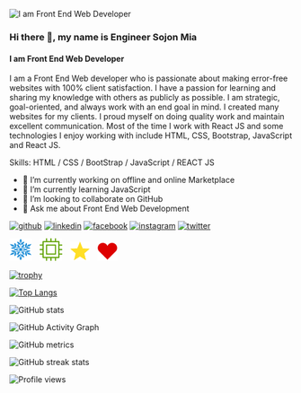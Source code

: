![I am Front End Web Developer](https://media-exp1.licdn.com/dms/image/C4D16AQFIXWNlkQceiQ/profile-displaybackgroundimage-shrink_200_800/0/1658759895540?e=1664409600&v=beta&t=kpJV7nMaPyeHMAjMA9r-PfdP-YrRl8WlIwyG9IwP47A)

### Hi there 👋, my name is Engineer Sojon Mia
#### I am Front End Web Developer

I am a Front End Web developer who is passionate about making error-free websites with 100% client satisfaction. I have a passion for learning and sharing my knowledge with others as publicly as possible. I am strategic, goal-oriented, and always work with an end goal in mind. I created many websites for my clients. I proud myself on doing quality work and maintain excellent communication. Most of the time I work with React JS and some technologies I enjoy working with include HTML, CSS, Bootstrap, JavaScript and React JS.

Skills: HTML / CSS / BootStrap / JavaScript / REACT JS

- 🔭 I’m currently working on offline and online Marketplace 
- 🌱 I’m currently learning JavaScript 
- 👯 I’m looking to collaborate on GitHub 
- 💬 Ask me about Front End Web Development 


[<img src='https://cdn.jsdelivr.net/npm/simple-icons@3.0.1/icons/github.svg' alt='github' height='40'>](https://github.com/engineersojonmia)  [<img src='https://cdn.jsdelivr.net/npm/simple-icons@3.0.1/icons/linkedin.svg' alt='linkedin' height='40'>](https://www.linkedin.com/in/sojonmia13/)  [<img src='https://cdn.jsdelivr.net/npm/simple-icons@3.0.1/icons/facebook.svg' alt='facebook' height='40'>](https://www.facebook.com/engineersojonmia)  [<img src='https://cdn.jsdelivr.net/npm/simple-icons@3.0.1/icons/instagram.svg' alt='instagram' height='40'>](https://www.instagram.com/engineersojonmia/)  [<img src='https://cdn.jsdelivr.net/npm/simple-icons@3.0.1/icons/twitter.svg' alt='twitter' height='40'>](https://twitter.com/sojonmiaweb)  

<a href='https://archiveprogram.github.com/'><img src='https://raw.githubusercontent.com/acervenky/animated-github-badges/master/assets/acbadge.gif' width='40' height='40'></a> <a href='https://docs.github.com/en/developers'><img src='https://raw.githubusercontent.com/acervenky/animated-github-badges/master/assets/devbadge.gif' width='40' height='40'></a> <a href='https://stars.github.com/'><img src='https://raw.githubusercontent.com/acervenky/animated-github-badges/master/assets/starbadge.gif' width='35' height='35'></a> <a href='https://docs.github.com/en/github/supporting-the-open-source-community-with-github-sponsors'><img src='https://raw.githubusercontent.com/acervenky/animated-github-badges/master/assets/sponsorbadge.gif' width='35' height='35'></a> 

[![trophy](https://github-profile-trophy.vercel.app/?username=engineersojonmia)](https://github.com/ryo-ma/github-profile-trophy)

[![Top Langs](https://github-readme-stats.vercel.app/api/top-langs/?username=engineersojonmia)](https://github.com/anuraghazra/github-readme-stats)

![GitHub stats](https://github-readme-stats.vercel.app/api?username=engineersojonmia&show_icons=true&count_private=true)  

![GitHub Activity Graph](https://activity-graph.herokuapp.com/graph?username=engineersojonmia)  

![GitHub metrics](https://metrics.lecoq.io/engineersojonmia)  

![GitHub streak stats](https://github-readme-streak-stats.herokuapp.com/?user=engineersojonmia)  

![Profile views](https://gpvc.arturio.dev/engineersojonmia)  
